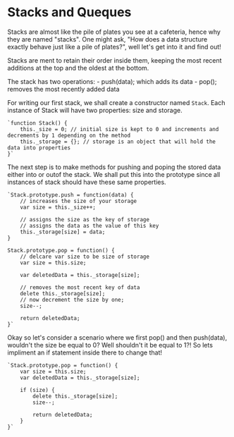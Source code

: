 # Stacks and Queques

Stacks are almost like the pile of plates you see at a cafeteria, hence why they are named "stacks".
One might ask, "How does a data structure exactly behave just like a pile of plates?", well let's get into 
it and find out!

Stacks are ment to retain their order inside them, keeping the most recent additions at the top and the 
oldest at the bottom. 

The stack has two operations: 
	- push(data); which adds its data
	- pop(); removes the most recently added data 

For writing our first stack, we shall create a constructor named `Stack`. Each instance of Stack will have two 
properties: size and storage. 

	`function Stack() {
		this._size = 0; // initial size is kept to 0 and increments and decrements by 1 depending on the method
		this._storage = {}; // storage is an object that will hold the data into properties 
	}`

The next step is to make methods for pushing and poping the stored data either into or outof the stack. We shall put
this into the prototype since all instances of stack should have these same properties. 

	`Stack.prototype.push = function(data) {
		// increases the size of your storage
		var size = this._size++;

		// assigns the size as the key of storage
		// assigns the data as the value of this key
		this._storage[size] = data; 
	}

	Stack.prototype.pop = function() {
		// delcare var size to be size of storage
		var size = this.size;

		var deletedData = this._storage[size];

		// removes the most recent key of data
        delete this._storage[size];
        // now decrement the size by one;
        size--;

        return deletedData;
	}`

Okay so let's consider a scenario where we first pop() and then push(data), wouldn't the size be equal to 0? Well shouldn't 
it be equal to 1?!
So lets impliment an if statement inside there to change that!
	
	`Stack.prototype.pop = function() {
		var size = this.size;
		var deletedData = this._storage[size];

        if (size) {
        	delete this._storage[size];
        	size--;
        	
        	return deletedData;
        }
	}`


